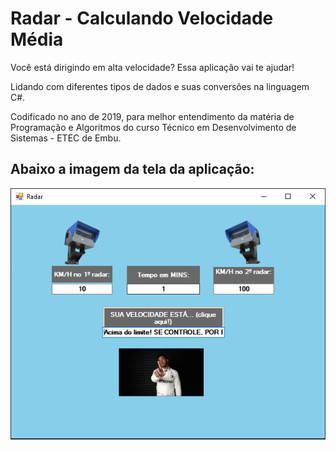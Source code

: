 # Radar - Calculando Velocidade Média
 Você está dirigindo em alta velocidade? Essa aplicação vai te ajudar!


Lidando com diferentes tipos de dados e suas conversões na linguagem C#.

Codificado no ano de 2019, para melhor entendimento da matéria de Programação e Algoritmos do curso Técnico em Desenvolvimento de Sistemas - ETEC de Embu.


## Abaixo a imagem da tela da aplicação:

![Tela da aplicação Radar - Calculando Velocidade Média](https://github.com/Natan-Abreu/Radar_vm/blob/master/telaRadarVm.PNG)